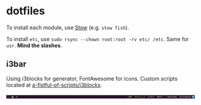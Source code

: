 dotfiles
========

To install each module, use [Stow](https://www.gnu.org/software/stow/) (e.g.
`stow fish`).

To install `etc`, use `sudo rsync --chown root:root -rv etc/ /etc`. Same for `usr`. **Mind the slashes**.

i3bar
-----
Using i3blocks for generator, FontAwesome for icons. Custom scripts located at [a-fistful-of-scripts/i3blocks](https://github.com/ranisalt/a-fistful-of-scripts/tree/master/i3blocks).

![i3bar](i3bar.png)
